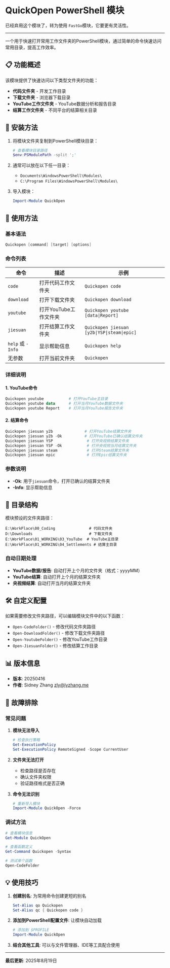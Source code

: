 # QuickOpen PowerShell 模块

已经弃用这个模块了，转为使用 `FastGo`模块，它要更有灵活性。

---

一个用于快速打开常用工作文件夹的PowerShell模块，通过简单的命令快速访问常用目录，提高工作效率。

## 📋 功能概述

该模块提供了快速访问以下类型文件夹的功能：
- **代码文件夹** - 开发工作目录
- **下载文件夹** - 浏览器下载目录
- **YouTube工作文件夹** - YouTube数据分析和报告目录
- **结算工作文件夹** - 不同平台的结算相关目录

## 🚀 安装方法

1. 将模块文件夹复制到PowerShell模块目录：
   ```powershell
   # 查看模块目录路径
   $env:PSModulePath -split ';'
   ```

2. 通常可以放在以下任一目录：
   - `Documents\WindowsPowerShell\Modules\`
   - `C:\Program Files\WindowsPowerShell\Modules\`

3. 导入模块：
   ```powershell
   Import-Module QuickOpen
   ```

## 🎯 使用方法

### 基本语法
```powershell
Quickopen [command] [target] [options]
```

### 命令列表

| 命令 | 描述 | 示例 |
|------|------|------|
| `code` | 打开代码工作文件夹 | `Quickopen code` |
| `download` | 打开下载文件夹 | `Quickopen download` |
| `youtube` | 打开YouTube工作文件夹 | `Quickopen youtube [data\|Report]` |
| `jiesuan` | 打开结算工作文件夹 | `Quickopen jiesuan [y2b\|YSP\|steam\|epic]` |
| `help` 或 `-Info` | 显示帮助信息 | `Quickopen help` |
| 无参数 | 打开当前文件夹 | `Quickopen` |

### 详细说明

#### 1. YouTube命令
```powershell
Quickopen youtube           # 打开YouTube主目录
Quickopen youtube data      # 打开当月YouTube数据文件夹
Quickopen youtube Report    # 打开当月YouTube报告文件夹
```

#### 2. 结算命令
```powershell
Quickopen jiesuan y2b              # 打开YouTube结算文件夹
Quickopen jiesuan y2b -Ok          # 打开YouTube已确认结算文件夹
Quickopen jiesuan YSP               # 打开央视频结算文件夹
Quickopen jiesuan YSP -Ok           # 打开央视频当月结算文件夹
Quickopen jiesuan steam             # 打开Steam结算文件夹
Quickopen jiesuan epic              # 打开Epic结算文件夹
```

### 参数说明

- **-Ok**: 用于`jiesuan`命令，打开已确认的结算文件夹
- **-Info**: 显示帮助信息

## 📁 目录结构

模块预设的文件夹路径：

```
E:\WorkPlace\00_Coding               # 代码文件夹
D:\Downloads                         # 下载文件夹
E:\WorkPlace\01_WORKING\03_YouTube  # YouTube主目录
E:\WorkPlace\01_WORKING\04_Settlements # 结算主目录
```

### 自动日期处理

- **YouTube数据/报告**: 自动打开上个月的文件夹（格式：yyyyMM）
- **YouTube结算**: 自动打开上个月的结算文件夹
- **央视频结算**: 自动打开当月的结算文件夹

## 🛠️ 自定义配置

如果需要修改文件夹路径，可以编辑模块文件中的以下函数：

- `Open-CodeFolder()` - 修改代码文件夹路径
- `Open-DownloadFolder()` - 修改下载文件夹路径
- `Open-YoutubeFolder()` - 修改YouTube工作目录
- `Open-JiesuanFolder()` - 修改结算工作目录

## 📊 版本信息

- **版本**: 20250416
- **作者**: Sidney Zhang <zly@lyzhang.me>

## 🔧 故障排除

### 常见问题

1. **模块无法导入**
   ```powershell
   # 检查执行策略
   Get-ExecutionPolicy
   Set-ExecutionPolicy RemoteSigned -Scope CurrentUser
   ```

2. **文件夹无法打开**
   - 检查路径是否存在
   - 确认文件夹权限
   - 验证路径格式是否正确

3. **命令无法识别**
   ```powershell
   # 重新导入模块
   Import-Module QuickOpen -Force
   ```

### 调试方法
```powershell
# 查看模块信息
Get-Module QuickOpen

# 查看函数定义
Get-Command Quickopen -Syntax

# 测试单个函数
Open-CodeFolder
```

## 💡 使用技巧

1. **创建别名**: 为常用命令创建更短的别名
   ```powershell
   Set-Alias qo Quickopen
   Set-Alias qc { Quickopen code }
   ```

2. **添加到PowerShell配置文件**: 让模块自动加载
   ```powershell
   # 添加到 $PROFILE
   Import-Module QuickOpen
   ```

3. **结合其他工具**: 可以与文件管理器、IDE等工具配合使用

---

**最后更新**: 2025年8月19日